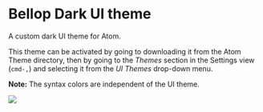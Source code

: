 # Bellop Dark UI theme

A custom dark UI theme for Atom.

This theme can be activated by going to downloading it from the Atom Theme directory, then by going to the _Themes_ section in the Settings view (`cmd-,`) and selecting it from the _UI Themes_ drop-down menu.

**Note:** The syntax colors are independent of the UI theme.

![](https://raw.githubusercontent.com/room316studios/bellhop-dark-ui/master/screenshot.png)
